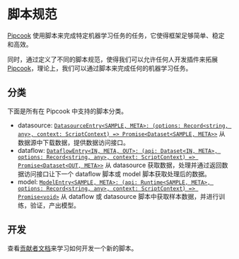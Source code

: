 # 脚本规范

[Pipcook][] 使用脚本来完成特定机器学习任务的任务，它使得框架足够简单、稳定和高效。

同时，通过定义了不同的脚本规范，使得我们可以允许任何人开发插件来拓展 [Pipcook][]，理论上，我们可以通过脚本来完成任何的机器学习任务。


## 分类

下面是所有在 Pipcook 中支持的脚本分类。

- datasource: [`DatasourceEntry<SAMPLE, META>: (options: Record<string, any>, context: ScriptContext) => Promise<Dataset<SAMPLE, META>>`](https://alibaba.github.io/pipcook/typedoc/script/index.html#datasourceentry) 从数据源中下载数据，提供数据访问接口。
- dataflow: [`DataflowEntry<IN, META, OUT>: (api: Dataset<IN, META>, options: Record<string, any>, context: ScriptContext) => Promise<Dataset<OUT, META>>`](https://alibaba.github.io/pipcook/typedoc/script/index.html#dataflowentry) 从 datasource 获取数据，处理并通过返回数据访问接口让下一个 dataflow 脚本或 model 脚本获取处理后的数据。
- model: [`ModelEntry<SAMPLE, META>: (api: Runtime<SAMPLE, META>, options: Record<string, any>, context: ScriptContext) => Promise<void>`](https://alibaba.github.io/pipcook/typedoc/script/index.html#modelentry) 从 dataflow 或 datasource 脚本中获取样本数据，并进行训练，验证，产出模型。

## 开发

查看[贡献者文档](../contributing/contribute-a-script.md)来学习如何开发一个新的脚本。

[Pipcook]: https://github.com/alibaba/pipcook
[Pipcook Plugin]: ../GLOSSORY.md#pipcook-script
[PyPI]: https://pypi.org

[`dataCollect(args: ArgsType): Promise<void>`]: https://alibaba.github.io/pipcook/typedoc/interfaces/datacollecttype.html
[`dataAccess(args: ArgsType): Promise<UniDataset>`]: https://alibaba.github.io/pipcook/typedoc/interfaces/dataaccesstype.html
[`dataProcess(sample: Sample, md: Metadata, args: ArgsType): Promise<Sample>`]: https://alibaba.github.io/pipcook/typedoc/interfaces/dataprocesstype.html
[`modelLoad(data: UniDataset, args: ArgsType): Promise<UniModel>`]: https://alibaba.github.io/pipcook/typedoc/interfaces/modelloadtype.html
[`modelDefine(data: UniDataset, args: ModelDefineArgsType): Promise<UniModel>`]: https://alibaba.github.io/pipcook/typedoc/interfaces/modeldefinetype.html
[`modelTrain(data: UniDataset, model: UniModel, args: ModelTrainArgsType): Promise<UniModel>`]: https://alibaba.github.io/pipcook/typedoc/interfaces/modeltraintype.html
[`modelEvaluate(data: UniDataset, model: UniModel): Promise<EvaluateResult>`]: https://alibaba.github.io/pipcook/typedoc/interfaces/modelevaluatetype.html
